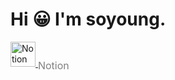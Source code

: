 # Hi 😀 I'm soyoung.

<a href="https://www.notion.so/9bb47da5dd9048f9909103ed9ec9f149">
    <img src="https://upload.wikimedia.org/wikipedia/commons/e/e9/Notion-logo.svg" alt="Notion" style="width: 40px; height: 40px;">
</a>
<sub><span style="color: gray; font-size: 16px;">Notion</span></sub>

